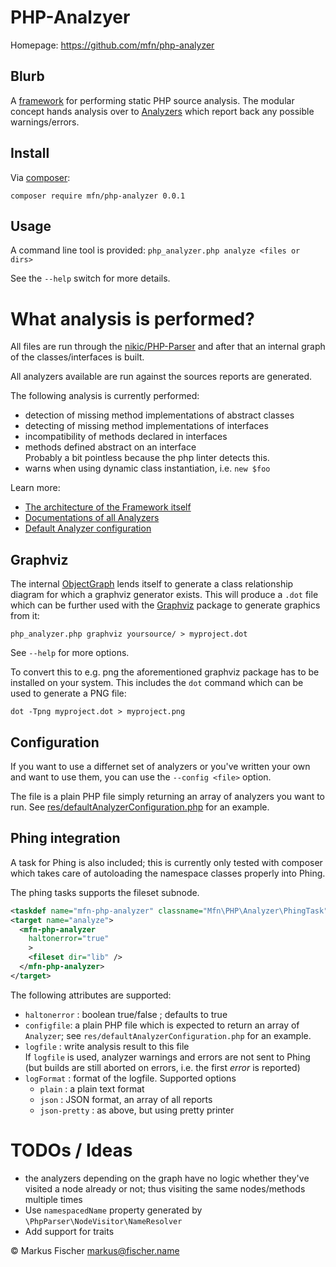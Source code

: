 # PHP-Analzyer

Homepage: https://github.com/mfn/php-analyzer

## Blurb

A [framework](doc/framework.md) for performing static PHP source analysis.
The modular concept hands analysis over to [Analyzers](doc/analyzers.md) which
report back any possible warnings/errors.

## Install
Via [composer](https://getcomposer.org):
```
composer require mfn/php-analyzer 0.0.1
```

## Usage

A command line tool is provided: `php_analyzer.php analyze <files or dirs>`

See the `--help` switch for more details.

# What analysis is performed?

All files are run through the [nikic/PHP-Parser](https://github.com/nikic/PHP-Parser)
and after that an internal graph of the classes/interfaces is built.

All analyzers available are run against the sources reports are generated.

The following analysis is currently performed:
- detection of missing method implementations of abstract classes
- detecting of missing method implementations of interfaces
- incompatibility of methods declared in interfaces
- methods defined abstract on an interface<br>
  Probably a bit pointless because the php linter detects this.
- warns when using dynamic class instantiation, i.e. `new $foo`

Learn more:
- [The architecture of the Framework itself](doc/framework.md)
- [Documentations of all Analyzers](doc/analyzers.md)
- [Default Analyzer configuration](res/defaultAnalyzerConfiguration.php)

## Graphviz

The internal [ObjectGraph](lib/Analyzers/ObjectGraph/ObjectGraph.php) lends
itself to generate a class relationship diagram for which a graphviz generator
exists. This will produce a `.dot` file which can be further used with the
[Graphviz](http://www.graphviz.org/) package to generate graphics from it:

`php_analyzer.php graphviz yoursource/ > myproject.dot`

See `--help` for more options.

To convert this to e.g. png the aforementioned graphviz package has to be
installed on your system. This includes the `dot` command which can be used to
generate a PNG file:

`dot -Tpng myproject.dot > myproject.png`

## Configuration

If you want to use a differnet set of analyzers or you've written your own and
want to use them, you can use the `--config <file>` option.

The file is a plain PHP file simply returning an array of analyzers you want to
run. See [res/defaultAnalyzerConfiguration.php](res/defaultAnalyzerConfiguration.php)
for an example.

## Phing integration

A task for Phing is also included; this is currently only tested with composer
which takes care of autoloading the namespace classes properly into Phing.

The phing tasks supports the fileset subnode.

```XML
<taskdef name="mfn-php-analyzer" classname="Mfn\PHP\Analyzer\PhingTask"/>
<target name="analyze">
  <mfn-php-analyzer
    haltonerror="true"
    >
    <fileset dir="lib" />
  </mfn-php-analyzer>
</target>
```

The following attributes are supported:
- `haltonerror` : boolean true/false ; defaults to true
- `configfile`: a plain PHP file which is expected to return an array of
`Analyzer`; see `res/defaultAnalyzerConfiguration.php` for an example.
- `logfile` : write analysis result to this file<br>
If `logfile` is used, analyzer warnings and errors are not sent to Phing (but
builds are still aborted on errors, i.e. the first *error* is reported)
- `logFormat` : format of the logfile. Supported options
  - `plain` : a plain text format
  - `json` : JSON format, an array of all reports
  - `json-pretty` : as above, but using pretty printer

# TODOs / Ideas
- the analyzers depending on the graph have no logic whether they've visited a
  node already or not; thus visiting the same nodes/methods multiple times
- Use `namespacedName` property generated by `\PhpParser\NodeVisitor\NameResolver`
- Add support for traits

© Markus Fischer <markus@fischer.name>
